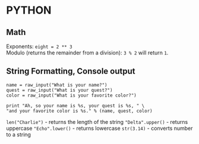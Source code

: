# PYTHON

Math
----

Exponents: `eight = 2 ** 3`  
Modulo (returns the remainder from a division): `3 % 2` will return `1`.

String Formatting, Console output
---------------------------------
```
name = raw_input("What is your name?")
quest = raw_input("What is your quest?")
color = raw_input("What is your favorite color?")

print "Ah, so your name is %s, your quest is %s, " \
"and your favorite color is %s." % (name, quest, color)
```


`len("Charlie")` - returns the length of the string
`"Delta".upper()` - returns uppercase
`"Echo".lower()` - returns lowercase
`str(3.14)` - converts number to a string
